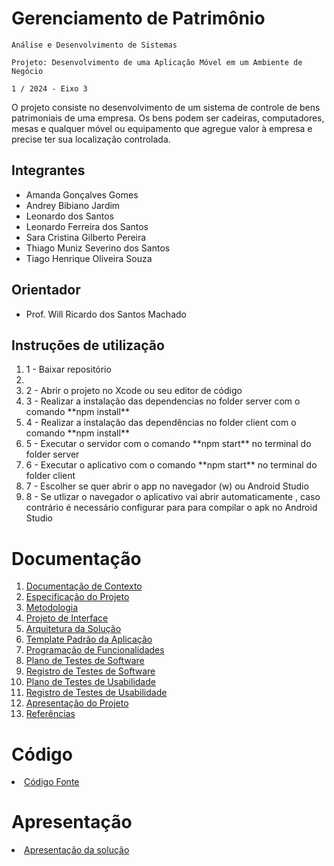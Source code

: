 # Gerenciamento de Patrimônio

`Análise e Desenvolvimento de Sistemas`

`Projeto: Desenvolvimento de uma Aplicação Móvel em um Ambiente de Negócio`

`1 / 2024 - Eixo 3`

O projeto consiste no desenvolvimento de um sistema de controle de bens patrimoniais de uma empresa. Os bens podem ser cadeiras, computadores, mesas e qualquer móvel ou equipamento que agregue valor à empresa e precise ter sua localização controlada.

## Integrantes

* Amanda Gonçalves Gomes
* Andrey Bibiano Jardim
* Leonardo dos Santos
* Leonardo Ferreira dos Santos
* Sara Cristina Gilberto Pereira
* Thiago Muniz Severino dos Santos
* Tiago Henrique Oliveira Souza


## Orientador

* Prof. Will Ricardo dos Santos Machado

## Instruções de utilização
<ol>
<li>1 - Baixar repositório<li>
<li>2 - Abrir o projeto no Xcode ou seu editor de código</li>
<li>3 - Realizar a instalação das dependencias no folder server com o comando **npm install**</li>
<li>4 - Realizar a instalação das dependências no folder client com o comando **npm install**</li>
<li>5 - Executar o servidor com o comando **npm start** no terminal do folder server</li>
<li>6 - Executar o aplicativo com o comando **npm start** no terminal do folder client</li>
<li>7 - Escolher se quer abrir o app no navegador (w) ou Android Studio</li>
<li>8 - Se utlizar o navegador o aplicativo vai abrir automaticamente , caso contrário é necessário configurar para para compilar o apk no Android Studio</li>
</ol>

# Documentação

<ol>
<li><a href="docs/01-Documentação de Contexto.md"> Documentação de Contexto</a></li>
<li><a href="docs/02-Especificação do Projeto.md"> Especificação do Projeto</a></li>
<li><a href="docs/03-Metodologia.md"> Metodologia</a></li>
<li><a href="docs/04-Projeto de Interface.md"> Projeto de Interface</a></li>
<li><a href="docs/05-Arquitetura da Solução.md"> Arquitetura da Solução</a></li>
<li><a href="docs/06-Template Padrão da Aplicação.md"> Template Padrão da Aplicação</a></li>
<li><a href="docs/07-Programação de Funcionalidades.md"> Programação de Funcionalidades</a></li>
<li><a href="docs/08-Plano de Testes de Software.md"> Plano de Testes de Software</a></li>
<li><a href="docs/09-Registro de Testes de Software.md"> Registro de Testes de Software</a></li>
<li><a href="docs/10-Plano de Testes de Usabilidade.md"> Plano de Testes de Usabilidade</a></li>
<li><a href="docs/11-Registro de Testes de Usabilidade.md"> Registro de Testes de Usabilidade</a></li>
<li><a href="docs/12-Apresentação do Projeto.md"> Apresentação do Projeto</a></li>
<li><a href="docs/13-Referências.md"> Referências</a></li>
</ol>

# Código

<li><a href="src/README.md"> Código Fonte</a></li>

# Apresentação

<li><a href="presentation/README.md"> Apresentação da solução</a></li>
